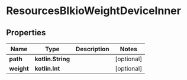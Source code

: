 
# ResourcesBlkioWeightDeviceInner

## Properties
Name | Type | Description | Notes
------------ | ------------- | ------------- | -------------
**path** | **kotlin.String** |  |  [optional]
**weight** | **kotlin.Int** |  |  [optional]



